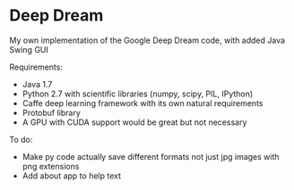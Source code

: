 # Deep Dream
My own implementation of the Google Deep Dream code, with added Java Swing GUI

Requirements:
* Java 1.7
* Python 2.7 with scientific libraries (numpy, scipy, PIL, IPython)
* Caffe deep learning framework with its own natural requirements 
* Protobuf library
* A GPU with CUDA support would be great but not necessary

To do:
* Make py code actually save different formats not just jpg images with png extensions
* Add about app to help text
